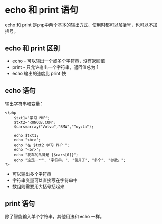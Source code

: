 # echo 和 print 语句

echo 和 print 是php中两个基本的输出方式，使用时都可以加括号，也可以不加括号。

## echo 和 print 区别

- echo - 可以输出一个或多个字符串，没有返回值
- print - 只允许输出一个字符串，返回值总为 1
- echo 输出的速度比 print 快

## echo 语句

输出字符串和变量：

    <?php
        $txt1="学习 PHP";
        $txt2="RUNOOB.COM";
        $cars=array("Volvo","BMW","Toyota");
        
        echo $txt1;
        echo "<br>";
        echo "在 $txt2 学习 PHP ";
        echo "<br>";
        echo "我车的品牌是 {$cars[0]}";
        echo "这是一个", "字符串，", "使用了", "多个", "参数。";
    ?>

- 可以输出多个字符串
- 字符串变量可以直接写在字符串中
- 数组则需要用大括号括起来

## print 语句

除了智能输入单个字符串，其他用法和 echo 一样。

